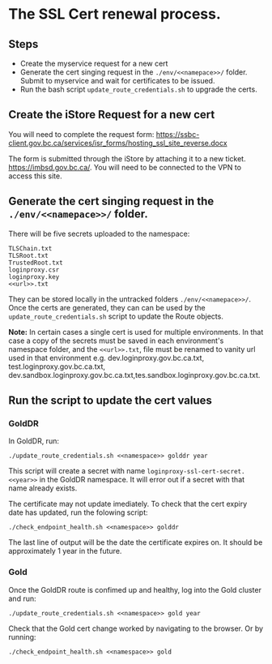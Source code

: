 # The SSL Cert renewal process.

## Steps
 - Create the myservice request for a new cert
 - Generate the cert singing request in the `./env/<<namepace>>/` folder. Submit to myservice and wait for certificates to be issued.
 - Run the bash script `update_route_credentials.sh` to upgrade the certs.

## Create the iStore Request for a new cert

You will need to complete the request form: https://ssbc-client.gov.bc.ca/services/isr_forms/hosting_ssl_site_reverse.docx

The form is submitted through the iStore by attaching it to a new ticket. https://imbsd.gov.bc.ca/.  You will need to be connected to the VPN to access this site.

## Generate the cert singing request in the `./env/<<namepace>>/` folder.

<!--  TODO CONVERT THIS CREATION TO A BASH SCRIPT -->
There will be five secrets uploaded to the namespace:

```
TLSChain.txt
TLSRoot.txt
TrustedRoot.txt
loginproxy.csr
loginproxy.key
<<url>>.txt
```

They can be stored locally in the untracked folders `./env/<<namepace>>/`.  Once the certs are generated, they can can be used by the `update_route_credentials.sh` script to update the Route objects.

**Note:** In certain cases a single cert is used for multiple environments.  In that case a copy of the secrets must be saved in each environment's namespace folder, and the `<<url>>.txt`, file must be renamed to vanity url used in that environment e.g. dev.loginproxy.gov.bc.ca.txt, test.loginproxy.gov.bc.ca.txt, dev.sandbox.loginproxy.gov.bc.ca.txt,tes.sandbox.loginproxy.gov.bc.ca.txt.


## Run the script to update the cert values

### GoldDR
In GoldDR, run:

`./update_route_credentials.sh <<namespace>> golddr year`

This script will create a secret with name `loginproxy-ssl-cert-secret.<<year>>` in the GoldDR namespace.  It will error out if a secret with that name already exists.

The certificate may not update imediately.  To check that the cert expiry date has updated, run the folowing script:

`./check_endpoint_health.sh <<namespace>> golddr`

The last line of output will be the date the certificate expires on.  It should be approximately 1 year in the future.

### Gold

Once the GoldDR route is confimed up and healthy, log into the Gold cluster and run:

`./update_route_credentials.sh <<namespace>> gold year`

Check that the Gold cert change worked by navigating to the browser. Or by running:

`./check_endpoint_health.sh <<namespace>> gold`
